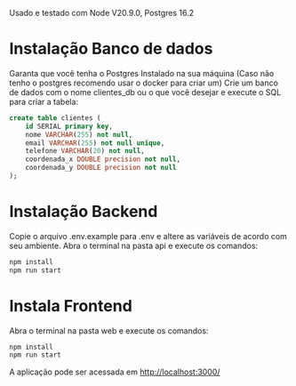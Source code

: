 Usado e testado com Node V20.9.0, Postgres 16.2


# Instalação Banco de dados
Garanta que você tenha o Postgres Instalado na sua máquina (Caso não tenho o postgres recomendo usar o docker para criar um)
Crie um banco de dados com o nome clientes_db ou o que você desejar e execute o SQL para criar a tabela:
```SQL
create table clientes (
    id SERIAL primary key,
    nome VARCHAR(255) not null,
    email VARCHAR(255) not null unique,
    telefone VARCHAR(20) not null,
    coordenada_x DOUBLE precision not null,
    coordenada_y DOUBLE precision not null
);

```
# Instalação Backend
Copie o arquivo .env.example para .env e altere as variáveis de acordo com seu ambiente.
Abra o terminal na pasta api e execute os comandos:
```bash
npm install
npm run start
```

# Instala Frontend
Abra o terminal na pasta web e execute os comandos:
```bash
npm install
npm run start
```

A aplicação pode ser acessada em [http://localhost:3000/](http://localhost:3000/)
